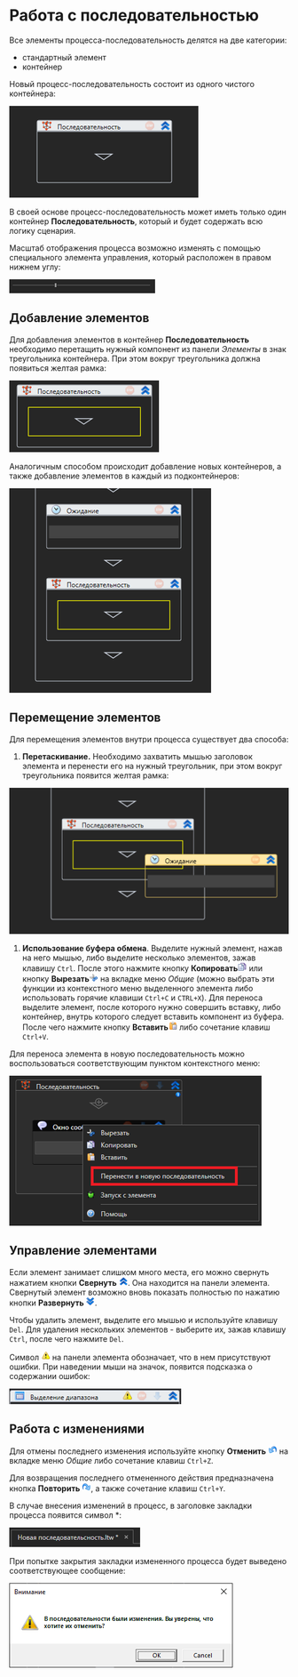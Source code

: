 # Работа с последовательностью

Все элементы процесса-последовательность делятся на две категории:

* стандартный элемент
* контейнер

Новый процесс-последовательность состоит из одного чистого контейнера:

![](<../../.gitbook/assets/0 (174).png>)

В своей основе процесс-последовательность может иметь только один контейнер **Последовательность**, который и будет содержать всю логику сценария.

Масштаб отображения процесса возможно изменять с помощью специального элемента управления, который расположен в правом нижнем углу:

![](../../.gitbook/assets/13.png)

## Добавление элементов

Для добавления элементов в контейнер **Последовательность** необходимо перетащить нужный компонент из панели _Элементы_ в знак треугольника контейнера. При этом вокруг треугольника должна появиться желтая рамка:

![](<../../.gitbook/assets/1 (132).png>)

Аналогичным способом происходит добавление новых контейнеров, а также добавление элементов в каждый из подконтейнеров:

![](<../../.gitbook/assets/2 (13).png>)

## Перемещение элементов

Для перемещения элементов внутри процесса существует два способа:

1. **Перетаскивание.** Необходимо захватить мышью заголовок элемента и перенести его на нужный треугольник, при этом вокруг треугольника появится желтая рамка:

![](<../../.gitbook/assets/3 (5).png>)

1. **Использование буфера обмена**. Выделите нужный элемент, нажав на него мышью, либо выделите несколько элементов, зажав клавишу `Ctrl`. После этого нажмите кнопку **Копировать**![](<../../.gitbook/assets/4 (6).png>) или кнопку **Вырезать**![](<../../.gitbook/assets/5 (2).png>) на вкладке меню _Общие_ (можно выбрать эти функции из контекстного меню выделенного элемента либо использовать горячие клавиши `Ctrl+C` и `CTRL+X`). Для переноса выделите элемент, после которого нужно совершить вставку, либо контейнер, внутрь которого следует вставить компонент из буфера. После чего нажмите кнопку **Вставить**![](<../../.gitbook/assets/6 (3).png>) либо сочетание клавиш `Ctrl+V`.

Для переноса элемента в новую последовательность можно воспользоваться соответствующим пунктом контекстного меню:

![](<../../.gitbook/assets/image (568).png>)

## Управление элементами

Если элемент занимает слишком много места, его можно свернуть нажатием кнопки **Свернуть** ![](<../../.gitbook/assets/11 (3).png>). Она находится на панели элемента. Свернутый элемент возможно вновь показать полностью по нажатию кнопки **Развернуть** ![](<../../.gitbook/assets/12 (2) (1).png>).

Чтобы удалить элемент, выделите его мышью и используйте клавишу `Del`. Для удаления нескольких элементов - выберите их, зажав клавишу `Ctrl`, после чего нажмите `Del`.

Символ ![](../../.gitbook/assets/error.png) на панели элемента обозначает, что в нем присутствуют ошибки. При наведении мыши на значок, появится подсказка о содержании ошибок:

![](<../../.gitbook/assets/001 (21).png>)

## Работа с изменениями

Для отмены последнего изменения используйте кнопку **Отменить** ![](<../../.gitbook/assets/7 (3).png>) на вкладке меню _Общие_ либо сочетание клавиш `Ctrl+Z`.

Для возвращения последнего отмененного действия предназначена кнопка **Повторить** ![](<../../.gitbook/assets/8 (1).png>), а также сочетание клавиш `Ctrl+Y`.

В случае внесения изменений в процесс, в заголовке закладки процесса появится символ \*:

![](<../../.gitbook/assets/9 (1).png>)

При попытке закрытия закладки измененного процесса будет выведено соответствующее сообщение:

![](<../../.gitbook/assets/10 (3).png>)
